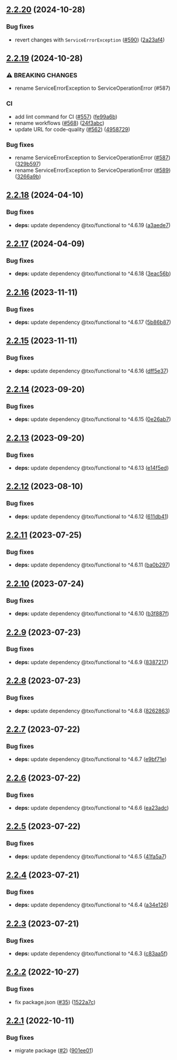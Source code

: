 ## [2.2.20](https://github.com/technology-studio/service-prop/compare/v2.2.19...v2.2.20) (2024-10-28)


### Bug fixes

* revert changes with `ServiceErrorException` ([#590](https://github.com/technology-studio/service-prop/issues/590)) ([2a23af4](https://github.com/technology-studio/service-prop/commit/2a23af47b2d4a892a9fc1e01329f2a95b620834f))

## [2.2.19](https://github.com/technology-studio/service-prop/compare/v2.2.18...v2.2.19) (2024-10-28)


### ⚠ BREAKING CHANGES

* rename ServiceErrorException to ServiceOperationError (#587)

### CI

* add lint command for CI ([#557](https://github.com/technology-studio/service-prop/issues/557)) ([fe99a6b](https://github.com/technology-studio/service-prop/commit/fe99a6b6134b532ddcd0ef1ecfd92a74faa4cf38))
* rename workflows ([#568](https://github.com/technology-studio/service-prop/issues/568)) ([24f3abc](https://github.com/technology-studio/service-prop/commit/24f3abcc52332dd4a12f2dfc5bc4dd1b6fb567fb))
* update URL for code-quality ([#562](https://github.com/technology-studio/service-prop/issues/562)) ([4958729](https://github.com/technology-studio/service-prop/commit/4958729b1b00b61501bde7c85c1a3dc1348fec39))


### Bug fixes

* rename ServiceErrorException to ServiceOperationError ([#587](https://github.com/technology-studio/service-prop/issues/587)) ([329b597](https://github.com/technology-studio/service-prop/commit/329b59798e2e4f30e82b484fee42dc0504809644))
* rename ServiceErrorException to ServiceOperationError ([#589](https://github.com/technology-studio/service-prop/issues/589)) ([3266a9b](https://github.com/technology-studio/service-prop/commit/3266a9b934f11f72bab0743a06396ba60732ed97))

## [2.2.18](https://github.com/technology-studio/service-prop/compare/v2.2.17...v2.2.18) (2024-04-10)


### Bug fixes

* **deps:** update dependency @txo/functional to ^4.6.19 ([a3aede7](https://github.com/technology-studio/service-prop/commit/a3aede7b0a04f7af0034ce3175ecc1ff5e298b08))

## [2.2.17](https://github.com/technology-studio/service-prop/compare/v2.2.16...v2.2.17) (2024-04-09)


### Bug fixes

* **deps:** update dependency @txo/functional to ^4.6.18 ([3eac56b](https://github.com/technology-studio/service-prop/commit/3eac56b06f4529ced70280ebce37d7c39257482e))

## [2.2.16](https://github.com/technology-studio/service-prop/compare/v2.2.15...v2.2.16) (2023-11-11)


### Bug fixes

* **deps:** update dependency @txo/functional to ^4.6.17 ([5b86b87](https://github.com/technology-studio/service-prop/commit/5b86b87bbbda7d0af0bb2bb65842125408aef53c))

## [2.2.15](https://github.com/technology-studio/service-prop/compare/v2.2.14...v2.2.15) (2023-11-11)


### Bug fixes

* **deps:** update dependency @txo/functional to ^4.6.16 ([dff5e37](https://github.com/technology-studio/service-prop/commit/dff5e3716b85c8275db4fb0cc2680a46e4000ebe))

## [2.2.14](https://github.com/technology-studio/service-prop/compare/v2.2.13...v2.2.14) (2023-09-20)


### Bug fixes

* **deps:** update dependency @txo/functional to ^4.6.15 ([0e26ab7](https://github.com/technology-studio/service-prop/commit/0e26ab743e043b0848a0b3cd4813441a5c0529dd))

## [2.2.13](https://github.com/technology-studio/service-prop/compare/v2.2.12...v2.2.13) (2023-09-20)


### Bug fixes

* **deps:** update dependency @txo/functional to ^4.6.13 ([e14f5ed](https://github.com/technology-studio/service-prop/commit/e14f5ed2545a3d06b2b338a676ab99dc1bbaae7b))

## [2.2.12](https://github.com/technology-studio/service-prop/compare/v2.2.11...v2.2.12) (2023-08-10)


### Bug fixes

* **deps:** update dependency @txo/functional to ^4.6.12 ([611db41](https://github.com/technology-studio/service-prop/commit/611db4115f6733e276959d3834537e6b3b9912ca))

## [2.2.11](https://github.com/technology-studio/service-prop/compare/v2.2.10...v2.2.11) (2023-07-25)


### Bug fixes

* **deps:** update dependency @txo/functional to ^4.6.11 ([ba0b297](https://github.com/technology-studio/service-prop/commit/ba0b297c460c87119dfa11cbefad2efb029efd48))

## [2.2.10](https://github.com/technology-studio/service-prop/compare/v2.2.9...v2.2.10) (2023-07-24)


### Bug fixes

* **deps:** update dependency @txo/functional to ^4.6.10 ([b3f887f](https://github.com/technology-studio/service-prop/commit/b3f887f1962a535b980e13d5eaad1fb6b10bd17a))

## [2.2.9](https://github.com/technology-studio/service-prop/compare/v2.2.8...v2.2.9) (2023-07-23)


### Bug fixes

* **deps:** update dependency @txo/functional to ^4.6.9 ([8387217](https://github.com/technology-studio/service-prop/commit/83872170c937850f3f6cf74bd3e1eafe2f348bdc))

## [2.2.8](https://github.com/technology-studio/service-prop/compare/v2.2.7...v2.2.8) (2023-07-23)


### Bug fixes

* **deps:** update dependency @txo/functional to ^4.6.8 ([8262863](https://github.com/technology-studio/service-prop/commit/826286392e08eeef240de86412e7dc006eeb4518))

## [2.2.7](https://github.com/technology-studio/service-prop/compare/v2.2.6...v2.2.7) (2023-07-22)


### Bug fixes

* **deps:** update dependency @txo/functional to ^4.6.7 ([e9bf71e](https://github.com/technology-studio/service-prop/commit/e9bf71ed410e25fe07e9102fa7441e869d889213))

## [2.2.6](https://github.com/technology-studio/service-prop/compare/v2.2.5...v2.2.6) (2023-07-22)


### Bug fixes

* **deps:** update dependency @txo/functional to ^4.6.6 ([ea23adc](https://github.com/technology-studio/service-prop/commit/ea23adc41c49bcb49a36f089a523a23bdfd12e56))

## [2.2.5](https://github.com/technology-studio/service-prop/compare/v2.2.4...v2.2.5) (2023-07-22)


### Bug fixes

* **deps:** update dependency @txo/functional to ^4.6.5 ([41fa5a7](https://github.com/technology-studio/service-prop/commit/41fa5a752529a3f6211e70c1559bd0868f364cc3))

## [2.2.4](https://github.com/technology-studio/service-prop/compare/v2.2.3...v2.2.4) (2023-07-21)


### Bug fixes

* **deps:** update dependency @txo/functional to ^4.6.4 ([a34e126](https://github.com/technology-studio/service-prop/commit/a34e126acda495112e83e6fa6134de9a3eeeb1b2))

## [2.2.3](https://github.com/technology-studio/service-prop/compare/v2.2.2...v2.2.3) (2023-07-21)


### Bug fixes

* **deps:** update dependency @txo/functional to ^4.6.3 ([c83aa5f](https://github.com/technology-studio/service-prop/commit/c83aa5f084ad9dcfcaee68a6929504f9bcdce2a7))

## [2.2.2](https://github.com/technology-studio/service-prop/compare/v2.2.1...v2.2.2) (2022-10-27)


### Bug fixes

* fix package.json ([#35](https://github.com/technology-studio/service-prop/issues/35)) ([1522a7c](https://github.com/technology-studio/service-prop/commit/1522a7cbc9d0c47a7765d79cefeb59ef11e86b3d))

## [2.2.1](https://github.com/technology-studio/service-prop/compare/v2.2.0...v2.2.1) (2022-10-11)


### Bug fixes

* migrate package ([#2](https://github.com/technology-studio/service-prop/issues/2)) ([901ee01](https://github.com/technology-studio/service-prop/commit/901ee0122e7b82d75762bc957351200a17434ab4))
